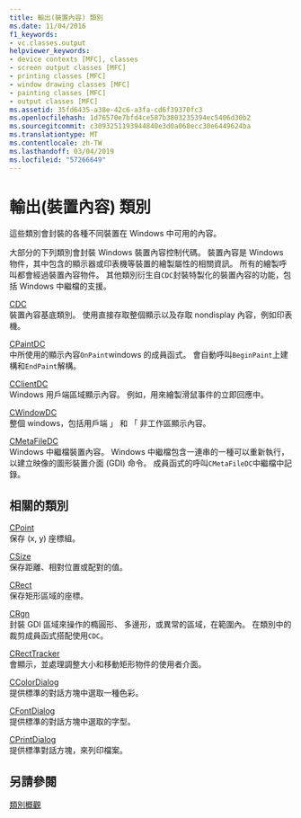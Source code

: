 ```yaml
---
title: 輸出(裝置內容) 類別
ms.date: 11/04/2016
f1_keywords:
- vc.classes.output
helpviewer_keywords:
- device contexts [MFC], classes
- screen output classes [MFC]
- printing classes [MFC]
- window drawing classes [MFC]
- painting classes [MFC]
- output classes [MFC]
ms.assetid: 35fd6435-a38e-42c6-a3fa-cd6f39370fc3
ms.openlocfilehash: 1d76570e7bfd4ce587b3803235394ec5406d30b2
ms.sourcegitcommit: c3093251193944840e3d0a068ecc30e6449624ba
ms.translationtype: MT
ms.contentlocale: zh-TW
ms.lasthandoff: 03/04/2019
ms.locfileid: "57266649"
---
```

# <a name="output-device-context-classes"></a>輸出(裝置內容) 類別

這些類別會封裝的各種不同裝置在 Windows 中可用的內容。

大部分的下列類別會封裝 Windows 裝置內容控制代碼。 裝置內容是 Windows 物件，其中包含的顯示器或印表機等裝置的繪製屬性的相關資訊。 所有的繪製呼叫都會經過裝置內容物件。 其他類別衍生自`CDC`封裝特製化的裝置內容的功能，包括 Windows 中繼檔的支援。

[CDC](../mfc/reference/cdc-class.md)<br/>
裝置內容基底類別。 使用直接存取整個顯示以及存取 nondisplay 內容，例如印表機。

[CPaintDC](../mfc/reference/cpaintdc-class.md)<br/>
中所使用的顯示內容`OnPaint`windows 的成員函式。 會自動呼叫`BeginPaint`上建構和`EndPaint`解構。

[CClientDC](../mfc/reference/cclientdc-class.md)<br/>
Windows 用戶端區域顯示內容。 例如，用來繪製滑鼠事件的立即回應中。

[CWindowDC](../mfc/reference/cwindowdc-class.md)<br/>
整個 windows，包括用戶端 」 和 「 非工作區顯示內容。

[CMetaFileDC](../mfc/reference/cmetafiledc-class.md)<br/>
Windows 中繼檔裝置內容。 Windows 中繼檔包含一連串的一種可以重新執行，以建立映像的圖形裝置介面 (GDI) 命令。 成員函式的呼叫`CMetaFileDC`中繼檔中記錄。

## <a name="related-classes"></a>相關的類別

[CPoint](../atl-mfc-shared/reference/cpoint-class.md)<br/>
保存 (x, y) 座標組。

[CSize](../atl-mfc-shared/reference/csize-class.md)<br/>
保存距離、相對位置或配對的值。

[CRect](../atl-mfc-shared/reference/crect-class.md)<br/>
保存矩形區域的座標。

[CRgn](../mfc/reference/crgn-class.md)<br/>
封裝 GDI 區域來操作的橢圓形、 多邊形，或異常的區域，在範圍內。 在類別中的裁剪成員函式搭配使用`CDC`。

[CRectTracker](../mfc/reference/crecttracker-class.md)<br/>
會顯示，並處理調整大小和移動矩形物件的使用者介面。

[CColorDialog](../mfc/reference/ccolordialog-class.md)<br/>
提供標準的對話方塊中選取一種色彩。

[CFontDialog](../mfc/reference/cfontdialog-class.md)<br/>
提供標準的對話方塊中選取的字型。

[CPrintDialog](../mfc/reference/cprintdialog-class.md)<br/>
提供標準對話方塊，來列印檔案。

## <a name="see-also"></a>另請參閱

[類別概觀](../mfc/class-library-overview.md)

